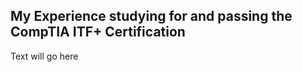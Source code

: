 ## My Experience studying for and passing the CompTIA ITF+ Certification
Text will go here

<please come back soon>
